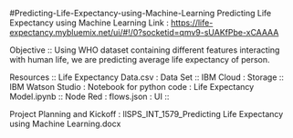 #Predicting-Life-Expectancy-using-Machine-Learning
Predicting Life Expectancy using Machine Learning
Link : https://life-expectancy.mybluemix.net/ui/#!/0?socketid=qmv9-sUAKfPbe-xCAAAA

Objective ::
Using WHO dataset containing different features interacting with human life, we are predicting average life expectancy of person.

Resources ::
Life Expectancy Data.csv :  Data Set ::
IBM Cloud : Storage ::
IBM Watson Studio : Notebook for python code : Life Expectancy Model.ipynb ::
Node Red : flows.json : UI ::

Project Planning and Kickoff : llSPS_INT_1579_Predicting Life Expectancy using Machine Learning.docx
